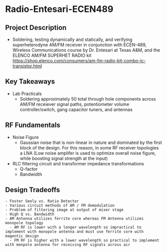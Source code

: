 # Radio-Entesari-ECEN489

## Project Description
- Soldering, testing dynamically and statically, and verifying superheterodyne AM/FM receiver in conjunction with ECEN-489, Wireless Communications course by Dr. Entesari at Texas A&amp;M, and  the ELENCO AM/FM SUPERHET RADIO kit https://shop.elenco.com/consumers/am-fm-radio-kit-combo-ic-transistor.html 

## Key Takeaways 
- Lab Practicals
  - Soldering approximately 50 total through hole components across AM/FM receiever signal paths, potentiometer volume controller/switch, gang capacitor tuners, and antennas
  
## RF Fundamentals
 - Noise Figure
    - Gaussian noise that is non-linear in nature and dominated by the first block of the design. For this reason, in some RF receiver topologies a LNA (Low noise amplifer is used to optimize overall noise figure, while boosting signal strength at the input)
- RLC filtering circuit and transformer impedance transformations
  - Q-factor
  - Bandwidth
  
## Design Tradeoffs
    - Foster Seely vs. Ratio Detector
    - Various circuit methods of AM / FM demodulation
    - Problem of filtering image at output of mixer stage
    - High Q vs. Bandwidth
    - AM Antenna utilizes ferrite core whereas FM Antenna utilizes monopole topology
      - AM RF is lower with a longer wavelength so impractical to implement with monopole antenna and must use ferrite core with magentic design
      - FM RF is higher with a lower wavelength so practical to implement with monpole antenna for receiving RF signals across air
  
  
